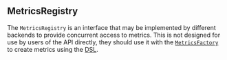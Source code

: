 ## MetricsRegistry

The `MetricsRegistry` is an interface that may be implemented by different backends to provide concurrent access to
metrics. This is not designed for use by users of the API directly, they should use it with the [`MetricsFactory`] to
create metrics using the [DSL](../interface/dsl.md).

[`MetricsFactory`]: metrics-factory.md
